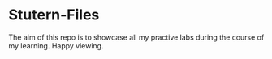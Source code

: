 # Stutern-Files
The aim of this repo is to showcase all my practive labs during the course of my learning.
Happy viewing.
